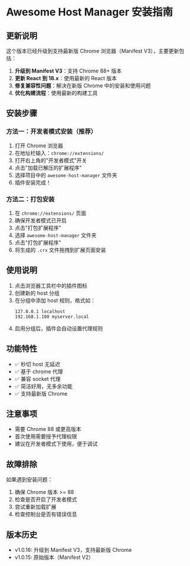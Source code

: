 # Awesome Host Manager 安装指南

## 更新说明

这个版本已经升级到支持最新版 Chrome 浏览器（Manifest V3），主要更新包括：

1. **升级到 Manifest V3**：支持 Chrome 88+ 版本
2. **更新 React 到 18.x**：使用最新的 React 版本
3. **修复兼容性问题**：解决在新版 Chrome 中的安装和使用问题
4. **优化构建流程**：使用最新的构建工具

## 安装步骤

### 方法一：开发者模式安装（推荐）

1. 打开 Chrome 浏览器
2. 在地址栏输入：`chrome://extensions/`
3. 打开右上角的"开发者模式"开关
4. 点击"加载已解压的扩展程序"
5. 选择项目中的 `awesome-host-manager` 文件夹
6. 插件安装完成！

### 方法二：打包安装

1. 在 `chrome://extensions/` 页面
2. 确保开发者模式已开启
3. 点击"打包扩展程序"
4. 选择 `awesome-host-manager` 文件夹
5. 点击"打包扩展程序"
6. 将生成的 `.crx` 文件拖拽到扩展页面安装

## 使用说明

1. 点击浏览器工具栏中的插件图标
2. 创建新的 host 分组
3. 在分组中添加 host 规则，格式如：
   ```
   127.0.0.1 localhost
   192.168.1.100 myserver.local
   ```
4. 启用分组后，插件会自动设置代理规则

## 功能特性

- ✅ 秒切 host 无延迟
- ✅ 基于 chrome 代理
- ✅ 兼容 socket 代理
- ✅ 简洁好用，无多余功能
- ✅ 支持最新版 Chrome

## 注意事项

- 需要 Chrome 88 或更高版本
- 首次使用需要授予代理权限
- 建议在开发者模式下使用，便于调试

## 故障排除

如果遇到安装问题：

1. 确保 Chrome 版本 >= 88
2. 检查是否开启了开发者模式
3. 尝试重新加载扩展
4. 检查控制台是否有错误信息

## 版本历史

- v1.0.16: 升级到 Manifest V3，支持最新版 Chrome
- v1.0.15: 原始版本（Manifest V2）
